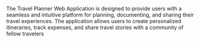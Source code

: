 The Travel Planner Web Application is designed to provide users with a seamless and intuitive platform for planning, documenting, and sharing their travel experiences. 
The application allows users to create personalized itineraries, track expenses, and share travel stories with a community of fellow travelers
